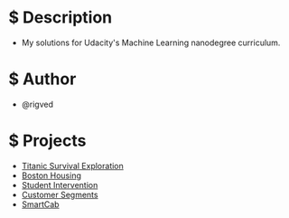 # $ Description
* My solutions for Udacity's Machine Learning nanodegree curriculum.

# $ Author
* @rigved

# $ Projects
* [Titanic Survival Exploration](https://github.com/rigved/udacity-machine-learning/tree/master/projects/titanic_survival_exploration)
* [Boston Housing](https://github.com/rigved/udacity-machine-learning/tree/master/projects/boston_housing)
* [Student Intervention](https://github.com/rigved/udacity-machine-learning/tree/master/projects/student_intervention)
* [Customer Segments](https://github.com/rigved/udacity-machine-learning/tree/master/projects/creating_customer_segments)
* [SmartCab](https://github.com/rigved/udacity-machine-learning/tree/master/projects/smartcab)
